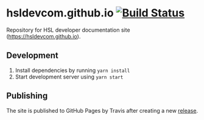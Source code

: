 # hsldevcom.github.io [![Build Status](https://travis-ci.org/HSLdevcom/hsldevcom.github.io.svg?branch=source)](https://travis-ci.org/HSLdevcom/hsldevcom.github.io)
Repository for HSL developer documentation site (https://hsldevcom.github.io).

## Development

1. Install dependencies by running `yarn install`
2. Start development server using `yarn start`

## Publishing

The site is published to GitHub Pages by Travis after creating a new [release](https://github.com/HSLdevcom/hsldevcom.github.io/releases).
